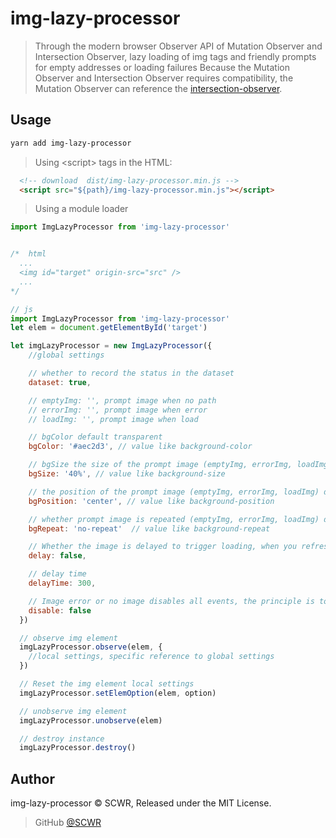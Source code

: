 # img-lazy-processor

> Through the modern browser Observer API of Mutation Observer and Intersection Observer, lazy loading of img tags and friendly prompts for empty addresses or loading failures
> Because the Mutation Observer and Intersection Observer requires compatibility, the Mutation Observer can reference the [intersection-observer](https://www.npmjs.com/package/intersection-observer).

## Usage

```bash
yarn add img-lazy-processor
```

> Using \<script> tags in the HTML:

```html
  <!-- download  dist/img-lazy-processor.min.js -->
  <script src="${path}/img-lazy-processor.min.js"></script>
```

> Using a module loader

```js
import ImgLazyProcessor from 'img-lazy-processor'
```

```js

/*  html
  ...
  <img id="target" origin-src="src" />
  ...
*/

// js
import ImgLazyProcessor from 'img-lazy-processor'
let elem = document.getElementById('target')

let imgLazyProcessor = new ImgLazyProcessor({
    //global settings

    // whether to record the status in the dataset
    dataset: true,

    // emptyImg: '', prompt image when no path
    // errorImg: '', prompt image when error
    // loadImg: '', prompt image when load

    // bgColor default transparent
    bgColor: '#aec2d3', // value like background-color

    // bgSize the size of the prompt image (emptyImg, errorImg, loadImg) default 50%
    bgSize: '40%', // value like background-size

    // the position of the prompt image (emptyImg, errorImg, loadImg) default center
    bgPosition: 'center', // value like background-position

    // whether prompt image is repeated (emptyImg, errorImg, loadImg) default no-repeat
    bgRepeat: 'no-repeat'  // value like background-repeat

    // Whether the image is delayed to trigger loading, when you refresh the list quickly, you don't want to waste resources to load the image that was brushed past.
    delay: false,

    // delay time
    delayTime: 300,

    // Image error or no image disables all events, the principle is to add 'pointer-events: none;' to the element
    disable: false
  })

  // observe img element
  imgLazyProcessor.observe(elem, {
    //local settings, specific reference to global settings
  })

  // Reset the img element local settings
  imgLazyProcessor.setElemOption(elem, option)

  // unobserve img element
  imgLazyProcessor.unobserve(elem)

  // destroy instance
  imgLazyProcessor.destroy()

```

## Author

img-lazy-processor &copy; SCWR, Released under the MIT License.

> GitHub [@SCWR](https://github.com/SCWR)
